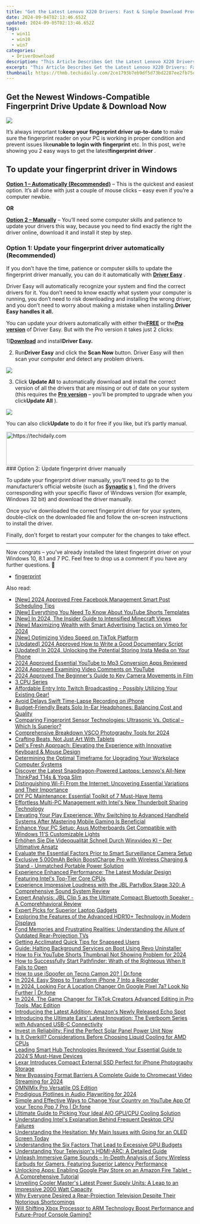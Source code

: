 ```yaml
---
title: "Get the Latest Lenovo X220 Drivers: Fast & Simple Download Process"
date: 2024-09-04T02:13:46.652Z
updated: 2024-09-05T02:13:46.652Z
tags:
  - win11
  - win10
  - win7
categories:
  - DriverDownload
description: "This Article Describes Get the Latest Lenovo X220 Drivers: Fast & Simple Download Process"
excerpt: "This Article Describes Get the Latest Lenovo X220 Drivers: Fast & Simple Download Process"
thumbnail: https://thmb.techidaily.com/2ce1793b7eb9df5d73bd2287ee2fb75c54bfd7ec38a9d51d9c25c70c5f788347.jpg
---
```


## Get the Newest Windows-Compatible Fingerprint Drive Update & Download Now

![](https://images.drivereasy.com/wp-content/uploads/2019/01/image-50.png)

 It’s always important to**keep your fingerprint driver up-to-date** to make sure the fingerprint reader on your PC is working in proper condition and prevent issues like**unable to login with** **fingerprint** etc. In this post, we’re showing you 2 easy ways to get the latest**fingerprint driver** .

## To update your fingerprint driver in Windows

**[Option 1 – Automatically (Recommended)](https://www.drivereasy.com/knowledge/fingerprint-driver-download-update-for-windows/#O1)**  – This is the quickest and easiest option. It’s all done with just a couple of mouse clicks – easy even if you’re a computer newbie.

**OR**

[**Option 2 – Manually**](https://tools.techidaily.com/drivereasy/download/) – You’ll need some computer skills and patience to update your drivers this way, because you need to find exactly the right the driver online, download it and install it step by step.

### Option 1: Update your fingerprint driver automatically (Recommended)

 If you don’t have the time, patience or computer skills to update the fingerprint driver manually, you can do it automatically with [**Driver Easy**](https://tools.techidaily.com/drivereasy/download/) .

 Driver Easy will automatically recognize your system and find the correct drivers for it. You don’t need to know exactly what system your computer is running, you don’t need to risk downloading and installing the wrong driver, and you don’t need to worry about making a mistake when installing.**Driver Easy handles it all.**

 You can update your drivers automatically with either the[**FREE**](https://tools.techidaily.com/drivereasy/download/) or the[**Pro version**](https://tools.techidaily.com/drivereasy/download/) of Driver Easy. But with the Pro version it takes just 2 clicks:

 1)[**Download**](https://tools.techidaily.com/drivereasy/download/) and install**Driver Easy.**

 2) Run**Driver Easy** and click the **Scan Now** button. Driver Easy will then scan your computer and detect any problem drivers.  

![](https://images.drivereasy.com/wp-content/uploads/2019/01/image-48.png)

 3) Click **Update All** to automatically download and install the correct version of all the drivers that are missing or out of date on your system (this requires the [**Pro version**](https://tools.techidaily.com/drivereasy/download/) – you’ll be prompted to upgrade when you click**Update All** ).  

![](https://images.drivereasy.com/wp-content/uploads/2019/01/image-49.png)

 You can also click**Update** to do it for free if you like, but it’s partly manual.  
  
<!-- affiliate ads begin -->
<a href="https://laganoo.pxf.io/c/5597632/1657399/16446" target="_top" id="1657399">
  <img src="//a.impactradius-go.com/display-ad/16446-1657399" border="0" alt="https://techidaily.com" width="728" height="90"/>
</a>
<img height="0" width="0" src="https://laganoo.pxf.io/i/5597632/1657399/16446" style="position:absolute;visibility:hidden;" border="0" />
<!-- affiliate ads end -->
### Option 2: Update fingerprint driver manually

 To update your fingerprint driver manually, you’ll need to go to the manufacturer’s official website (such as **[Synaptic](https://www.synaptics.com/) [s](https://www.synaptics.com/)**  ), find the drivers corresponding with your specific flavor of Windows version (for example, Windows 32 bit) and download the driver manually.

 Once you’ve downloaded the correct fingerprint driver for your system, double-click on the downloaded file and follow the on-screen instructions to install the driver.

 Finally, don’t forget to restart your computer for the changes to take effect.

---

 Now congrats – you’ve already installed the latest fingerprint driver on your Windows 10, 8.1 and 7 PC. Feel free to drop us a comment if you have any further questions. 🙂

* [fingerprint](https://tools.techidaily.com/drivereasy/download/)

<ins class="adsbygoogle"
     style="display:block"
     data-ad-format="autorelaxed"
     data-ad-client="ca-pub-7571918770474297"
     data-ad-slot="1223367746"></ins>



<ins class="adsbygoogle"
     style="display:block"
     data-ad-client="ca-pub-7571918770474297"
     data-ad-slot="8358498916"
     data-ad-format="auto"
     data-full-width-responsive="true"></ins>

<span class="atpl-alsoreadstyle">Also read:</span>
<div><ul>
<li><a href="https://facebook-clips.techidaily.com/new-2024-approved-free-facebook-management-smart-post-scheduling-tips/"><u>[New] 2024 Approved  Free Facebook Management  Smart Post Scheduling Tips</u></a></li>
<li><a href="https://youtube-web.techidaily.com/verything-you-need-to-know-about-youtube-shorts-templates/"><u>[New] Everything You Need To Know About YouTube Shorts Templates</u></a></li>
<li><a href="https://fox-info.techidaily.com/new-in-2024-the-insider-guide-to-intensified-minecraft-views/"><u>[New] In 2024, The Insider Guide to Intensified Minecraft Views</u></a></li>
<li><a href="https://vimeo-videos.techidaily.com/new-maximizing-wealth-with-smart-advertising-tactics-on-vimeo-for-2024/"><u>[New] Maximizing Wealth with Smart Advertising Tactics on Vimeo for 2024</u></a></li>
<li><a href="https://tiktok-clips.techidaily.com/new-optimizing-video-speed-on-tiktok-platform/"><u>[New] Optimizing Video Speed on TikTok Platform</u></a></li>
<li><a href="https://fox-direct.techidaily.com/updated-2024-approved-how-to-write-a-good-documentary-script/"><u>[Updated] 2024 Approved  How to Write a Good Documentary Script</u></a></li>
<li><a href="https://instagram-clips.techidaily.com/updated-in-2024-unlocking-the-potential-storing-insta-media-on-your-phone/"><u>[Updated] In 2024, Unlocking the Potential  Storing Insta Media on Your Phone</u></a></li>
<li><a href="https://youtube-clips.techidaily.com/2024-approved-essential-youtube-to-mp3-conversion-apps-reviewed/"><u>2024 Approved  Essential YouTube to Mp3 Conversion Apps Reviewed</u></a></li>
<li><a href="https://youtube-help.techidaily.com/2024-approved-examining-video-comments-on-youtube/"><u>2024 Approved  Examining Video Comments on YouTube</u></a></li>
<li><a href="https://fox-glue.techidaily.com/2024-approved-the-beginners-guide-to-key-camera-movements-in-film/"><u>2024 Approved  The Beginner's Guide to Key Camera Movements in Film</u></a></li>
<li><a href="https://hardware-help.techidaily.com/3-cpu-series/"><u>3 CPU Series</u></a></li>
<li><a href="https://hardware-help.techidaily.com/affordable-entry-into-twitch-broadcasting-possibly-utilizing-your-existing-gear/"><u>Affordable Entry Into Twitch Broadcasting - Possibly Utilizing Your Existing Gear!</u></a></li>
<li><a href="https://article-tips.techidaily.com/avoid-delays-swift-time-lapse-recording-on-iphone/"><u>Avoid Delays  Swift Time-Lapse Recording on iPhone</u></a></li>
<li><a href="https://hardware-help.techidaily.com/budget-friendly-beats-solo-in-ear-headphones-balancing-cost-and-quality/"><u>Budget-Friendly Beats Solo In-Ear Headphones: Balancing Cost and Quality</u></a></li>
<li><a href="https://hardware-help.techidaily.com/comparing-fingerprint-sensor-technologies-ultrasonic-vs-optical-which-is-superior/"><u>Comparing Fingerprint Sensor Technologies: Ultrasonic Vs. Optical – Which Is Superior?</u></a></li>
<li><a href="https://fox-friendly.techidaily.com/comprehensive-breakdown-vsco-photography-tools-for-2024/"><u>Comprehensive Breakdown  VSCO Photography Tools for 2024</u></a></li>
<li><a href="https://games-able.techidaily.com/crafting-beats-not-just-art-with-tablets/"><u>Crafting Beats, Not Just Art With Tablets</u></a></li>
<li><a href="https://hardware-help.techidaily.com/dells-fresh-approach-elevating-the-experience-with-innovative-keyboard-and-mouse-design/"><u>Dell's Fresh Approach: Elevating the Experience with Innovative Keyboard & Mouse Design</u></a></li>
<li><a href="https://hardware-help.techidaily.com/determining-the-optimal-timeframe-for-upgrading-your-workplace-computer-systems/"><u>Determining the Optimal Timeframe for Upgrading Your Workplace Computer Systems</u></a></li>
<li><a href="https://hardware-help.techidaily.com/discover-the-latest-snapdragon-powered-laptops-lenovos-all-new-thinkpad-t14s-and-yoga-slim/"><u>Discover the Latest Snapdragon-Powered Laptops: Lenovo's All-New ThinkPad T14s & Yoga Slim</u></a></li>
<li><a href="https://hardware-help.techidaily.com/distinguishing-wi-fi-from-the-internet-uncovering-essential-variations-and-their-importance/"><u>Distinguishing Wi-Fi From the Internet: Uncovering Essential Variations and Their Importance</u></a></li>
<li><a href="https://hardware-help.techidaily.com/diy-pc-maintenance-essential-toolkit-of-7-must-have-items/"><u>DIY PC Maintenance: Essential Toolkit of 7 Must-Have Items</u></a></li>
<li><a href="https://hardware-help.techidaily.com/effortless-multi-pc-management-with-intels-new-thunderbolt-sharing-technology/"><u>Effortless Multi-PC Management with Intel's New Thunderbolt Sharing Technology</u></a></li>
<li><a href="https://hardware-help.techidaily.com/elevating-your-play-experience-why-switching-to-advanced-handheld-systems-after-mastering-mobile-gaming-is-beneficial/"><u>Elevating Your Play Experience: Why Switching to Advanced Handheld Systems After Mastering Mobile Gaming Is Beneficial</u></a></li>
<li><a href="https://hardware-help.techidaily.com/enhance-your-pc-setup-asus-motherboards-get-compatible-with-windows-11s-customizable-lights/"><u>Enhance Your PC Setup: Asus Motherboards Get Compatible with Windows 11'S Customizable Lights</u></a></li>
<li><a href="https://tech-revival.techidaily.com/erhohen-sie-die-videoqualitat-schnell-durch-winxvideo-ki-der-ultimative-ansatz/"><u>Erhöhen Sie Die Videoqualität Schnell Durch Winxvideo KI – Der Ultimative Ansatz</u></a></li>
<li><a href="https://hardware-help.techidaily.com/evaluate-the-essential-factors-prior-to-smart-surveillance-camera-setup/"><u>Evaluate the Essential Factors Prior to Smart Surveillance Camera Setup</u></a></li>
<li><a href="https://hardware-help.techidaily.com/exclusive-5000mah-belkin-boostcharge-pro-with-wireless-charging-and-stand-unmatched-portable-power-solution/"><u>Exclusive 5,000mAh Belkin BoostCharge Pro with Wireless Charging & Stand - Unmatched Portable Power Solution</u></a></li>
<li><a href="https://hardware-help.techidaily.com/experience-enhanced-performance-the-latest-modular-design-featuring-intels-top-tier-core-cpus/"><u>Experience Enhanced Performance: The Latest Modular Design Featuring Intel's Top-Tier Core CPUs</u></a></li>
<li><a href="https://hardware-help.techidaily.com/experience-impressive-loudness-with-the-jbl-partybox-stage-320-a-comprehensive-sound-system-review/"><u>Experience Impressive Loudness with the JBL PartyBox Stage 320: A Comprehensive Sound System Review</u></a></li>
<li><a href="https://hardware-help.techidaily.com/expert-analysis-jbl-clip-5-as-the-ultimate-compact-bluetooth-speaker-a-comprehhavioral-review/"><u>Expert Analysis: JBL Clip 5 as the Ultimate Compact Bluetooth Speaker - A Comprehhavioral Review</u></a></li>
<li><a href="https://hardware-help.techidaily.com/expert-picks-for-superior-laptop-gadgets/"><u>Expert Picks for Superior Laptop Gadgets</u></a></li>
<li><a href="https://hardware-help.techidaily.com/exploring-the-features-of-the-advanced-hdr10plus-technology-in-modern-displays/"><u>Exploring the Features of the Advanced HDR10+ Technology in Modern Displays</u></a></li>
<li><a href="https://hardware-help.techidaily.com/fond-memories-and-frustrating-realities-understanding-the-allure-of-outdated-rear-projection-tvs/"><u>Fond Memories and Frustrating Realities: Understanding the Allure of Outdated Rear-Projection TVs</u></a></li>
<li><a href="https://extra-tips.techidaily.com/getting-acclimated-quick-tips-for-snapseed-users/"><u>Getting Acclimated  Quick Tips for Snapseed Users</u></a></li>
<li><a href="https://win-forum.techidaily.com/guide-halting-background-services-on-boot-using-revo-uninstaller/"><u>Guide: Halting Background Services on Boot Using Revo Uninstaller</u></a></li>
<li><a href="https://youtube-stream.techidaily.com/how-to-fix-youtube-shorts-thumbnail-not-showing-problem-for-2024/"><u>How to Fix YouTube Shorts Thumbnail Not Showing Problem for 2024</u></a></li>
<li><a href="https://win-blog.techidaily.com/how-to-successfully-start-pathfinder-wrath-of-the-righteous-when-it-fails-to-open/"><u>How to Successfully Start Pathfinder: Wrath of the Righteous When It Fails to Open</u></a></li>
<li><a href="https://android-pokemon-go.techidaily.com/how-to-use-ispoofer-on-tecno-camon-20-drfone-by-drfone-virtual-android/"><u>How to use iSpoofer on Tecno Camon 20? | Dr.fone</u></a></li>
<li><a href="https://screen-capture.techidaily.com/in-2024-easy-steps-to-transform-iphone-7-into-a-recorder/"><u>In 2024, Easy Steps to Transform iPhone 7 Into a Recorder</u></a></li>
<li><a href="https://phone-solutions.techidaily.com/in-2024-looking-for-a-location-changer-on-google-pixel-7a-look-no-further-drfone-by-drfone-virtual-android/"><u>In 2024, Looking For A Location Changer On Google Pixel 7a? Look No Further | Dr.fone</u></a></li>
<li><a href="https://tiktok-video-files.techidaily.com/in-2024-the-game-changer-for-tiktok-creators-advanced-editing-in-pro-tools-mac-edition/"><u>In 2024, The Game Changer for TikTok Creators  Advanced Editing in Pro Tools, Mac Edition</u></a></li>
<li><a href="https://hardware-help.techidaily.com/introducing-the-latest-addition-amazons-newly-released-echo-spot/"><u>Introducing the Latest Addition: Amazon's Newly Released Echo Spot</u></a></li>
<li><a href="https://hardware-help.techidaily.com/introducing-the-ultimate-ears-latest-innovation-the-everboom-series-with-advanced-usb-c-connectivity/"><u>Introducing the Ultimate Ears' Latest Innovation: The Everboom Series with Advanced USB-C Connectivity</u></a></li>
<li><a href="https://hardware-help.techidaily.com/invest-in-reliability-find-the-perfect-solar-panel-power-unit-now/"><u>Invest in Reliability: Find the Perfect Solar Panel Power Unit Now</u></a></li>
<li><a href="https://hardware-help.techidaily.com/is-it-overkill-considerations-before-choosing-liquid-cooling-for-amd-cpus/"><u>Is It Overkill? Considerations Before Choosing Liquid Cooling for AMD CPUs</u></a></li>
<li><a href="https://hardware-help.techidaily.com/leading-smart-hub-technologies-reviewed-your-essential-guide-to-2024s-must-have-devices/"><u>Leading Smart Hub Technologies Reviewed: Your Essential Guide to 2024'S Must-Have Devices</u></a></li>
<li><a href="https://hardware-help.techidaily.com/lexar-introduces-compact-external-ssd-perfect-for-iphone-photography-storage/"><u>Lexar Introduces Compact External SSD Perfect for iPhone Photography Storage</u></a></li>
<li><a href="https://video-creation-software.techidaily.com/new-bypassing-format-barriers-a-complete-guide-to-chromecast-video-streaming-for-2024/"><u>New Bypassing Format Barriers A Complete Guide to Chromecast Video Streaming for 2024</u></a></li>
<li><a href="https://extra-tips.techidaily.com/omnimix-pro-versatile-os-edition/"><u>OMNIMix Pro  Versatile OS Edition</u></a></li>
<li><a href="https://extra-skills.techidaily.com/prodigious-plotlines-in-audio-playwriting-for-2024/"><u>Prodigious Plotlines in Audio Playwriting for 2024</u></a></li>
<li><a href="https://location-social.techidaily.com/simple-and-effective-ways-to-change-your-country-on-youtube-app-of-your-tecno-pop-7-pro-drfone-by-drfone-virtual-android/"><u>Simple and Effective Ways to Change Your Country on YouTube App Of your Tecno Pop 7 Pro | Dr.fone</u></a></li>
<li><a href="https://hardware-help.techidaily.com/ultimate-guide-to-picking-your-ideal-aio-gpucpu-cooling-solution/"><u>Ultimate Guide to Picking Your Ideal AIO GPU/CPU Cooling Solution</u></a></li>
<li><a href="https://hardware-help.techidaily.com/understanding-intels-explanation-behind-frequent-desktop-cpu-failures/"><u>Understanding Intel's Explanation Behind Frequent Desktop CPU Failures</u></a></li>
<li><a href="https://hardware-help.techidaily.com/understanding-the-hesitation-my-main-issues-with-going-for-an-oled-screen-today/"><u>Understanding the Hesitation: My Main Issues with Going for an OLED Screen Today</u></a></li>
<li><a href="https://hardware-help.techidaily.com/understanding-the-six-factors-that-lead-to-excessive-gpu-budgets/"><u>Understanding the Six Factors That Lead to Excessive GPU Budgets</u></a></li>
<li><a href="https://hardware-help.techidaily.com/understanding-your-televisions-hdmi-arc-a-detailed-guide/"><u>Understanding Your Television's HDMI-ARC: A Detailed Guide</u></a></li>
<li><a href="https://hardware-help.techidaily.com/unleash-immersive-game-sounds-in-depth-analysis-of-sony-wireless-earbuds-for-gamers-featuring-superior-latency-performance/"><u>Unleash Immersive Game Sounds – In-Depth Analysis of Sony Wireless Earbuds for Gamers, Featuring Superior Latency Performance</u></a></li>
<li><a href="https://hardware-help.techidaily.com/unlocking-apps-enabling-google-play-store-on-an-amazon-fire-tablet-a-comprehensive-tutorial/"><u>Unlocking Apps: Enabling Google Play Store on an Amazon Fire Tablet - A Comprehensive Tutorial</u></a></li>
<li><a href="https://hardware-help.techidaily.com/unveiling-cooler-masters-latest-power-supply-units-a-leap-to-an-impressive-2000-watt-capacity/"><u>Unveiling Cooler Master's Latest Power Supply Units: A Leap to an Impressive 2000 Watt Capacity</u></a></li>
<li><a href="https://hardware-help.techidaily.com/why-everyone-desired-a-rear-projection-television-despite-their-notorious-shortcomings/"><u>Why Everyone Desired a Rear-Projection Television Despite Their Notorious Shortcomings</u></a></li>
<li><a href="https://hardware-help.techidaily.com/will-shifting-xbox-processor-to-arm-technology-boost-performance-and-future-proof-console-gaming/"><u>Will Shifting Xbox Processor to ARM Technology Boost Performance and Future-Proof Console Gaming?</u></a></li>
</ul></div>
